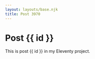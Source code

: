 ```yaml
---
layout: layouts/base.njk
title: Post 3970
---
```


# Post {{ id }}

This is post {{ id }} in my Eleventy project.
